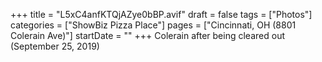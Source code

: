 +++
title = "L5xC4anfKTQjAZye0bBP.avif"
draft = false
tags = ["Photos"]
categories = ["ShowBiz Pizza Place"]
pages = ["Cincinnati, OH (8801 Colerain Ave)"]
startDate = ""
+++
Colerain after being cleared out (September 25, 2019)
